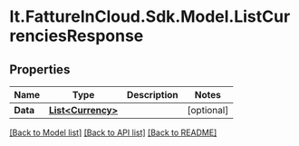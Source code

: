 # It.FattureInCloud.Sdk.Model.ListCurrenciesResponse

## Properties

Name | Type | Description | Notes
------------ | ------------- | ------------- | -------------
**Data** | [**List&lt;Currency&gt;**](Currency.md) |  | [optional] 

[[Back to Model list]](../README.md#documentation-for-models) [[Back to API list]](../README.md#documentation-for-api-endpoints) [[Back to README]](../README.md)

